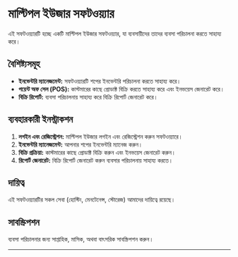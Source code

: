 # মাল্টিপল ইউজার সফটওয়্যার

এই সফটওয়্যারটি হচ্ছে একটি মাল্টিপল ইউজার সফটওয়্যার, যা ব্যবসায়ীদের তাদের ব্যবসা পরিচালনা করতে সাহায্য করে।

## বৈশিষ্ট্যসমূহ

- **ইনভেন্টরি ম্যানেজমেন্ট:** সফটওয়্যারটি শপের ইনভেন্টরি পরিচালনা করতে সাহায্য করে।
- **পয়েন্ট অফ সেল (POS):** কাস্টমারের কাছে প্রোডাক্ট বিক্রি করতে সাহায্য করে এবং ইনভয়েস জেনারেট করে।
- **বিক্রি রিপোর্ট:** ব্যবসা পরিচালনায় সাহায্য করে বিক্রি রিপোর্ট জেনারেট করে।

## ব্যবহারকারী ইনস্ট্রাকশন

1. **লগইন এবং রেজিস্ট্রেশন:** মাল্টিপল ইউজার লগইন এবং রেজিস্ট্রেশন করুন সফটওয়্যারে।
2. **ইনভেন্টরি ম্যানেজমেন্ট:** আপনার শপের ইনভেন্টরি ম্যানেজ করুন।
3. **বিক্রি প্রক্রিয়া:** কাস্টমারের কাছে প্রোডাক্ট বিক্রি করুন এবং ইনভয়েস জেনারেট করুন।
4. **রিপোর্ট জেনারেট:** বিক্রি রিপোর্ট জেনারেট করুন ব্যবসার পরিচালনায় সাহায্য করতে।

## দায়িত্ব

এই সফটওয়্যারটির সকল সেবা (হোস্টিং, মেনটেনেন্স, স্টোরেজ) আমাদের দায়িত্বে রয়েছে।

## সাবস্ক্রিপশন

ব্যবসা পরিচালনার জন্য সাপ্তাহিক, মাসিক, অথবা বাৎসরিক সাবস্ক্রিপশন করুন।

---


